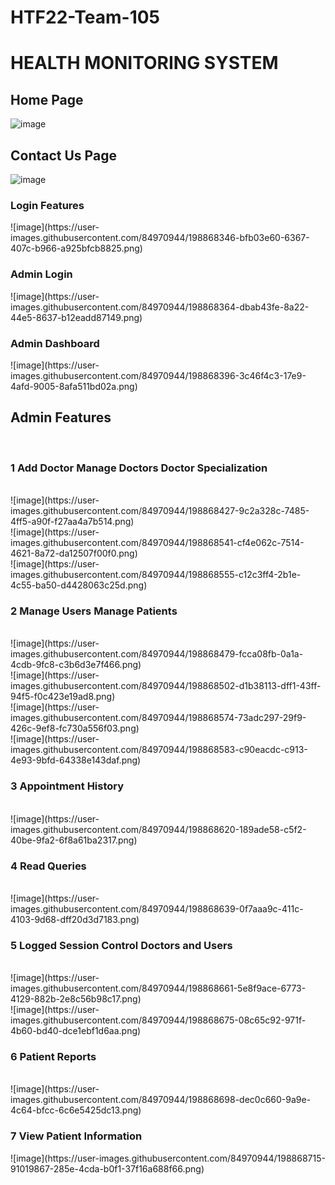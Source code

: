 # HTF22-Team-105

<h1>HEALTH MONITORING SYSTEM </h1>


<h2>Home Page</h2>

![image](https://user-images.githubusercontent.com/84970944/198868286-9db5318f-58b0-4e7b-8c11-8bff8847b4a5.png)

<h2>Contact Us Page</h2>

![image](https://user-images.githubusercontent.com/84970944/198868331-09e7eecd-64b4-4cde-8d24-a93eeaeb8227.png)

<h3>Login Features</h3>
![image](https://user-images.githubusercontent.com/84970944/198868346-bfb03e60-6367-407c-b966-a925bfcb8825.png)

<h3>Admin Login</h3>
![image](https://user-images.githubusercontent.com/84970944/198868364-dbab43fe-8a22-44e5-8637-b12eadd87149.png)


<h3>Admin Dashboard</h3>
![image](https://user-images.githubusercontent.com/84970944/198868396-3c46f4c3-17e9-4afd-9005-8afa511bd02a.png)


<h2>Admin Features</h2>
<br/>

<h3>1 Add Doctor Manage Doctors Doctor Specialization </h3>
<br/>
![image](https://user-images.githubusercontent.com/84970944/198868427-9c2a328c-7485-4ff5-a90f-f27aa4a7b514.png)
<br/>
![image](https://user-images.githubusercontent.com/84970944/198868541-cf4e062c-7514-4621-8a72-da12507f00f0.png)
<br/>
![image](https://user-images.githubusercontent.com/84970944/198868555-c12c3ff4-2b1e-4c55-ba50-d4428063c25d.png)
<br/>


<h3>2 Manage Users Manage Patients</h3>
<br/>
![image](https://user-images.githubusercontent.com/84970944/198868479-fcca08fb-0a1a-4cdb-9fc8-c3b6d3e7f466.png)
<br/>
![image](https://user-images.githubusercontent.com/84970944/198868502-d1b38113-dff1-43ff-94f5-f0c423e19ad8.png)
<br/>
![image](https://user-images.githubusercontent.com/84970944/198868574-73adc297-29f9-426c-9ef8-fc730a556f03.png)
<br/>
![image](https://user-images.githubusercontent.com/84970944/198868583-c90eacdc-c913-4e93-9bfd-64338e143daf.png)
<br/>

<h3>3 Appointment History</h3>
<br/>
![image](https://user-images.githubusercontent.com/84970944/198868620-189ade58-c5f2-40be-9fa2-6f8a61ba2317.png)
<br/>

<h3>4 Read Queries</h3>
<br/>
![image](https://user-images.githubusercontent.com/84970944/198868639-0f7aaa9c-411c-4103-9d68-dff20d3d7183.png)
<br/>

<h3>5 Logged Session Control Doctors and Users</h3>
<br/>
![image](https://user-images.githubusercontent.com/84970944/198868661-5e8f9ace-6773-4129-882b-2e8c56b98c17.png)
<br/>
![image](https://user-images.githubusercontent.com/84970944/198868675-08c65c92-971f-4b60-bd40-dce1ebf1d6aa.png)
<br/>

<h3>6 Patient Reports</h3>
<br/>
![image](https://user-images.githubusercontent.com/84970944/198868698-dec0c660-9a9e-4c64-bfcc-6c6e5425dc13.png)
<br/>

<h3>7 View Patient Information</h3>
![image](https://user-images.githubusercontent.com/84970944/198868715-91019867-285e-4cda-b0f1-37f16a688f66.png)
<br/>
